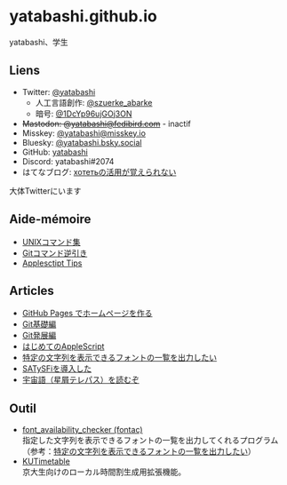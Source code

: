 # yatabashi.github.io
yatabashi、学生

## Liens
* Twitter: [@yatabashi](https://twitter.com/yatabashi)
    * 人工言語創作: [@szuerke_abarke](https://twitter.com/szuerke_abarke)
    * 暗号: [@1DcYp96ujGOj3ON](https://twitter.com/1DcYp96ujGOj3ON)
* ~~Mastodon: @yatabashi@fedibird.com~~ - inactif
* Misskey: [@yatabashi@misskey.io](https://misskey.io/@yatabashi)
* Bluesky: [@yatabashi.bsky.social](https://bsky.app/profile/yatabashi.bsky.social)
* GitHub: [yatabashi](https://github.com/yatabashi)
* Discord: yatabashi#2074
* はてなブログ: [хотетьの活用が覚えられない](https://yatabashi.hatenablog.com/)

大体Twitterにいます

## Aide-mémoire
* [UNIXコマンド集](./unix-commands.html)
* [Gitコマンド逆引き](./git-commands.html)
* [Applesctipt Tips](./applescript-tips.html)

## Articles
* [GitHub Pages でホームページを作る](./how-to-create-the-homepage.html)
* [Git基礎編](./git-basic.html)
* [Git発展編](./git-advanced.html)
* [はじめてのAppleScript](./applescript.html)
* [特定の文字列を表示できるフォントの一覧を出力したい](./font-availability-checker.html)
* [SATySFiを導入した](./install_satysfi.html)
* [宇宙語（星屑テレパス）を読むぞ](./hoshitele-dec.html)

## Outil
* [font_availability_checker (fontac)](https://github.com/yatabashi/font_availability_checker)  
    指定した文字列を表示できるフォントの一覧を出力してくれるプログラム（参考：[特定の文字列を表示できるフォントの一覧を出力したい](./font-availability-checker.html)）
* [KUTimetable](https://github.com/yatabashi/yatabashi.github.io/tree/main/res/kutimetable)  
    京大生向けのローカル時間割生成用拡張機能。